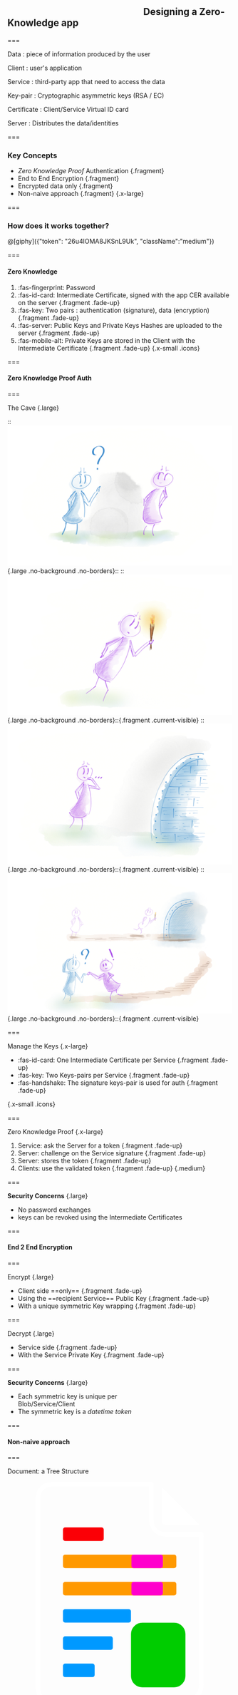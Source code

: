<!--{section^1:data-breadcrumb="Concepts"}-->

<!--{.interleaf data-background-image="/img/unsplash/71909.jpg"}-->
<!-- Photo by Patrick Tomasso on Unsplash -->

## <svg class="icon"><use xlink:href="/img/icons.svg#dots-two-vertical"></svg> Designing a Zero-Knowledge app

===

Data
: piece of information produced by the user

Client
: user's application

Service
: third-party app that need to access the data

Key-pair
: Cryptographic asymmetric keys (RSA / EC)

Certificate
: Client/Service Virtual ID card

Server
: Distributes the data/identities


===

### Key Concepts

- _Zero Knowledge Proof_ Authentication {.fragment}
- End to End Encryption {.fragment}
- Encrypted data only {.fragment}
- Non-naive approach {.fragment}
{.x-large}

===

### How does it works together?

@[giphy]({"token": "26u4lOMA8JKSnL9Uk", "className":"medium"})

===

#### Zero Knowledge

1. :fas-fingerprint: Password
2. :fas-id-card: Intermediate Certificate, signed with the app CER available on the server {.fragment .fade-up}
3. :fas-key: Two pairs : authentication (signature), data (encryption) {.fragment .fade-up}
4. :fas-server: Public Keys and Private Keys Hashes are uploaded to the server {.fragment .fade-up}
5. :fas-mobile-alt: Private Keys are stored in the Client with the Intermediate Certificate {.fragment .fade-up}
{.x-small .icons}

===
<!--{.punchline}-->

#### Zero Knowledge Proof Auth
<!--{h4:.large}-->

===

The Cave {.large}

::![](../img/cave_1.png){.large .no-background .no-borders}::
::![](../img/cave_2.png){.large .no-background .no-borders}::{.fragment .current-visible}
::![](../img/cave_3.png){.large .no-background .no-borders}::{.fragment .current-visible}
::![](../img/cave_4.png){.large .no-background .no-borders}::{.fragment .current-visible}
<!--{p:.over}-->

===

Manage the Keys {.x-large}

- :fas-id-card: One Intermediate Certificate per Service {.fragment .fade-up}
- :fas-key: Two Keys-pairs per Service {.fragment .fade-up}
- :fas-handshake: The signature keys-pair is used for auth {.fragment .fade-up}

{.x-small .icons}

===

Zero Knowledge Proof {.x-large}

1. Service: ask the Server for a token {.fragment .fade-up}
2. Server: challenge on the Service signature {.fragment .fade-up}
3. Server: stores the token {.fragment .fade-up}
4. Clients: use the validated token {.fragment .fade-up}
{.medium}

===
<!--{.large}-->

**Security Concerns** {.large}

- No password exchanges
- keys can be revoked using the Intermediate Certificates

===
<!--{.punchline}-->

#### End 2 End Encryption
<!--{h4:.large}-->

===
<!--{.large}-->

Encrypt {.large}

- Client side ==only== {.fragment .fade-up}
- Using the ==recipient Service== Public Key {.fragment .fade-up}
- With a unique symmetric Key wrapping {.fragment .fade-up}

===
<!--{.large}-->

Decrypt {.large}

- Service side {.fragment .fade-up}
- With the Service Private Key {.fragment .fade-up}

===
<!--{.large}-->

**Security Concerns** {.large}

- Each symmetric key is unique per<br>Blob/Service/Client
- The symmetric key is a _datetime token_

===
<!--{.punchline}-->

#### Non-naive approach
<!--{h4:.large}-->

===

Document: a Tree Structure

<svg width="600" height="600" viewBox="0 0 200 200" xmlns="http://www.w3.org/2000/svg"><path d="M137.33 35.14a4.05 4.05 0 0 0 4.04 4.05h29.77c-.31-.4-.61-.82-.97-1.18L138.51 6.35c-.36-.36-.78-.66-1.18-.97v29.76zm0 0" fill="#fff"/><path d="M140.37 47.27c-6.69 0-12.13-5.44-12.13-12.13V2.79H39.31c-6.72 0-12.13 5.46-12.13 12.13v169.61c0 6.67 5.41 12.13 12.13 12.13l117.65.08c4.2 0 8.16-1.62 11.15-4.61 2.96-2.95 4.61-6.92 4.61-11.12V47.27h-32.35zm0 0" stroke-width="4" stroke="#fff" stroke-linecap="round" stroke-linejoin="round" fill="none"/><path d="M51.43 43.17h32.34v8.09H51.43v-8.09zm0 0" stroke-width="4" stroke="#fb0006" stroke-linecap="round" stroke-linejoin="round" fill="#fb0006" class="fragment"/><path d="M51.43 67.43h97.03v8.09H51.43v-8.09zm0 0M51.43 91.69h97.03v8.08H51.43v-8.08zm0 0" stroke-width="4" stroke="#f90" stroke-linecap="round" stroke-linejoin="round" fill="#f90" class="fragment"/><path d="M75.68 172.55H51.43v-8.09h24.25v8.09zm0 0M91.86 148.29H51.43v-8.09h40.43v8.09zm0 0M108.03 124.03h-56.6v-8.08h56.6v8.08zm0 0" stroke-width="4" stroke="#09f" stroke-linecap="round" stroke-linejoin="round" fill="#09f" class="fragment"/><path d="M156.54 173.54c0 4.46-3.62 8.09-8.08 8.09h-28.3c-4.46 0-8.09-3.63-8.09-8.09v-37.38c0-4.46 3.63-8.09 8.09-8.09h28.3c4.46 0 8.08 3.63 8.08 8.09v37.38zm0 0" stroke-width="4" stroke="#0c0" stroke-linecap="round" stroke-linejoin="round" fill="#0c0" class="fragment"/><path d="M136.46 75.52h-24v-8.09h24v8.09zm0 0M136.46 99.77h-24v-8.08h24v8.08zm0 0" stroke-width="4" stroke="#f0c" stroke-linecap="round" stroke-linejoin="round" fill="#f0c" class="fragment"/></svg>

===

**Security Concerns** {.x-large}

- Never share all the doc
- A Data Blob per Service/with a unique Key
- Smallest amount of Data possible
- Stored in an encrypted form
- Forbidden resources stay safe
{.medium}
